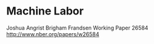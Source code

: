 # Machine Labor 
Joshua Angrist Brigham Frandsen
Working Paper 26584 http://www.nber.org/papers/w26584

